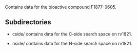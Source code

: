 Contains data for the bioactive compound F1877-0605.

## Subdirectories

- cside/ contains data for the C-side search space on rv1821.

- nside/ contains data for the N-side search space on rv1821.

